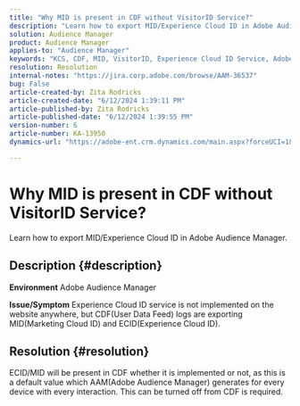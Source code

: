 ```yaml
---
title: "Why MID is present in CDF without VisitorID Service?"
description: "Learn how to export MID/Experience Cloud ID in Adobe Audience Manager."
solution: Audience Manager
product: Audience Manager
applies-to: "Audience Manager"
keywords: "KCS, CDF, MID, VisitorID, Experience Cloud ID Service, Adobe Audience Manager, AAM"
resolution: Resolution
internal-notes: "https://jira.corp.adobe.com/browse/AAM-36537"
bug: False
article-created-by: Zita Rodricks
article-created-date: "6/12/2024 1:39:11 PM"
article-published-by: Zita Rodricks
article-published-date: "6/12/2024 1:39:55 PM"
version-number: 6
article-number: KA-13950
dynamics-url: "https://adobe-ent.crm.dynamics.com/main.aspx?forceUCI=1&pagetype=entityrecord&etn=knowledgearticle&id=c45cca21-c128-ef11-840b-000d3a372703"

---
```

# Why MID is present in CDF without VisitorID Service?


Learn how to export MID/Experience Cloud ID in Adobe Audience Manager.

## Description {#description}


<b>Environment</b>
 Adobe Audience Manager

<b>Issue/Symptom</b>
 Experience Cloud ID service is not implemented on the website anywhere, but CDF(User Data Feed) logs are exporting MID(Marketing Cloud ID) and ECID(Experience Cloud ID).


## Resolution {#resolution}


ECID/MID will be present in CDF whether it is implemented or not, as this is a default value which AAM(Adobe Audience Manager) generates for every device with every interaction. This can be turned off from CDF is required.
